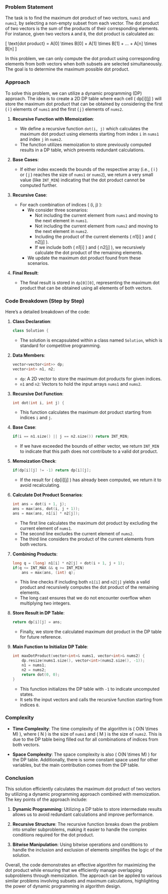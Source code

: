 ### Problem Statement

The task is to find the maximum dot product of two vectors, `nums1` and `nums2`, by selecting a non-empty subset from each vector. The dot product of two vectors is the sum of the products of their corresponding elements. For instance, given two vectors `A` and `B`, the dot product is calculated as:

\[ \text{dot product} = A[0] \times B[0] + A[1] \times B[1] + ... + A[n] \times B[n] \]

In this problem, we can only compute the dot product using corresponding elements from both vectors when both subsets are selected simultaneously. The goal is to determine the maximum possible dot product.

### Approach

To solve this problem, we can utilize a dynamic programming (DP) approach. The idea is to create a 2D DP table where each cell \( dp[i][j] \) will store the maximum dot product that can be obtained by considering the first \( i \) elements of `nums1` and the first \( j \) elements of `nums2`.

1. **Recursive Function with Memoization**: 
   - We define a recursive function `dot(i, j)` which calculates the maximum dot product using elements starting from index `i` in `nums1` and index `j` in `nums2`. 
   - The function utilizes memoization to store previously computed results in a DP table, which prevents redundant calculations.

2. **Base Cases**: 
   - If either index exceeds the bounds of the respective array (i.e., \( i \) or \( j \) reaches the size of `nums1` or `nums2`), we return a very small value (like `INT_MIN`) indicating that the dot product cannot be computed further.
   
3. **Recursive Case**:
   - For each combination of indices \( (i, j) \):
     - We consider three scenarios:
       - Not including the current element from `nums1` and moving to the next element in `nums1`.
       - Not including the current element from `nums2` and moving to the next element in `nums2`.
       - Including the product of the current elements \( n1[i] \) and \( n2[j] \).
       - If we include both \( n1[i] \) and \( n2[j] \), we recursively calculate the dot product of the remaining elements.
     - We update the maximum dot product found from these scenarios.

4. **Final Result**: 
   - The final result is stored in `dp[0][0]`, representing the maximum dot product that can be obtained using all elements of both vectors.

### Code Breakdown (Step by Step)

Here’s a detailed breakdown of the code:

1. **Class Declaration**:
   ```cpp
   class Solution {
   ```

   - The solution is encapsulated within a class named `Solution`, which is standard for competitive programming.

2. **Data Members**:
   ```cpp
   vector<vector<int>> dp;
   vector<int> n1, n2;
   ```

   - `dp`: A 2D vector to store the maximum dot products for given indices.
   - `n1` and `n2`: Vectors to hold the input arrays `nums1` and `nums2`.

3. **Recursive Dot Function**:
   ```cpp
   int dot(int i, int j) {
   ```

   - This function calculates the maximum dot product starting from indices `i` and `j`.

4. **Base Case**:
   ```cpp
   if(i == n1.size() || j == n2.size()) return INT_MIN;
   ```

   - If we have exceeded the bounds of either vector, we return `INT_MIN` to indicate that this path does not contribute to a valid dot product.

5. **Memoization Check**:
   ```cpp
   if(dp[i][j] != -1) return dp[i][j];
   ```

   - If the result for \( dp[i][j] \) has already been computed, we return it to avoid recalculating.

6. **Calculate Dot Product Scenarios**:
   ```cpp
   int ans = dot(i + 1, j);
   ans = max(ans, dot(i, j + 1));
   ans = max(ans, n1[i] * n2[j]);
   ```

   - The first line calculates the maximum dot product by excluding the current element of `nums1`.
   - The second line excludes the current element of `nums2`.
   - The third line considers the product of the current elements from both vectors.

7. **Combining Products**:
   ```cpp
   long q = (long) n1[i] * n2[j] + dot(i + 1, j + 1);
   if(q <= INT_MAX && q >= INT_MIN)
       ans = max(ans, (int) q);
   ```

   - This line checks if including both `n1[i]` and `n2[j]` yields a valid product and recursively computes the dot product of the remaining elements. 
   - The long cast ensures that we do not encounter overflow when multiplying two integers.

8. **Store Result in DP Table**:
   ```cpp
   return dp[i][j] = ans;
   ```

   - Finally, we store the calculated maximum dot product in the DP table for future reference.

9. **Main Function to Initialize DP Table**:
   ```cpp
   int maxDotProduct(vector<int>& nums1, vector<int>& nums2) {
       dp.resize(nums1.size(), vector<int>(nums2.size(), -1));
       n1 = nums1;
       n2 = nums2;
       return dot(0, 0);
   }
   ```

   - This function initializes the DP table with `-1` to indicate uncomputed states.
   - It sets the input vectors and calls the recursive function starting from indices `0`.

### Complexity

- **Time Complexity**: The time complexity of the algorithm is \( O(N \times M) \), where \( N \) is the size of `nums1` and \( M \) is the size of `nums2`. This is due to the DP table being filled out for all combinations of indices from both vectors.

- **Space Complexity**: The space complexity is also \( O(N \times M) \) for the DP table. Additionally, there is some constant space used for other variables, but the main contribution comes from the DP table.

### Conclusion

This solution efficiently calculates the maximum dot product of two vectors by utilizing a dynamic programming approach combined with memoization. The key points of the approach include:

1. **Dynamic Programming**: Utilizing a DP table to store intermediate results allows us to avoid redundant calculations and improve performance.

2. **Recursive Structure**: The recursive function breaks down the problem into smaller subproblems, making it easier to handle the complex conditions required for the dot product.

3. **Bitwise Manipulation**: Using bitwise operations and conditions to handle the inclusion and exclusion of elements simplifies the logic of the solution.

Overall, the code demonstrates an effective algorithm for maximizing the dot product while ensuring that we efficiently manage overlapping subproblems through memoization. The approach can be applied to various similar problems involving subsets and maximum calculations, highlighting the power of dynamic programming in algorithm design.